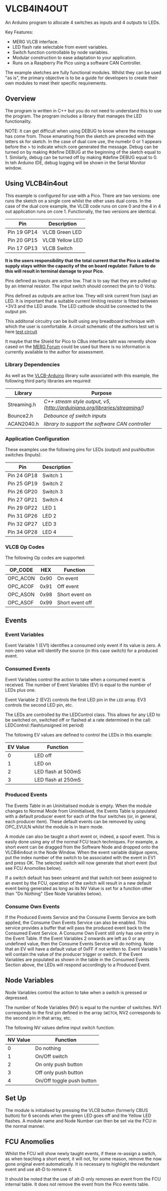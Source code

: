 # VLCB4IN4OUT

An Arduino program to allocate 4 switches as inputs and 4 outputs to LEDs.

Key Features:
- MERG VLCB interface.
- LED flash rate selectable from event variables.
- Switch function controllable by node variables.
- Modular construction to ease adaptation to your application.
- Runs on a Raspberry Pie Pico using a software CAN Controller.

The example sketches are fully functional modules.  Whilst they can be used "as is", the
primary objective is to be a guide for developers to create their own modules to meet their
specific requirements.

## Overview

The program is written in C++ but you do not need to understand this to use the program.
The program includes a library that manages the LED functionality.

NOTE: It can get difficult when using DEBUG to know where the message has come from. Those
emanating from the sketch are preceded with the letters sk for sketch. In the case of dual
core use, the numebr 0 or 1 appears before the > to indicate which core generated the message.
Debug can be turned on by making #define DEBUG at the beginning of the sketch equal to 1.
Similarly, debug can be turned off by making #define DEBUG equal to 0.  In teh Arduino IDE,
debug logging will be shown in the Serial Monitor window.

## Using VLCB4in4out

This example is configured for use with a Pico. There are two versions: one runs the sketch
on a single core whilst the other uses dual cores.  In the case of the dual core example,
the VLCB code runs on core 0 and the 4 in 4 out application runs on core 1. Functionally,
the two versions are identical.

Pin | Description
--- | ---
Pin 19 GP14 | VLCB Green LED
Pin 20 GP15 | VLCB Yellow LED
Pin 17 GP13 | VLCB Switch

**It is the users responsibility that the total current that the Pico is asked to supply 
stays within the capacity of the on board regulator.  Failure to do this will result in 
terminal damage to your Pico.**

Pins defined as inputs are active low.  That is to say that they are pulled up by an 
internal resistor. The input switch should connect the pin to 0 Volts.

Pins defined as outputs are active low.  They will sink current from (say) an LED. It is 
important that a suitable current limiting resistor is fitted between +3V3 and the LED 
anode.  The LED cathode should be connected to the output pin.

This additonal circuitry can be built using any breadboard technique with which the user
is comfortable.  A circuit schematic of the authors test set is here [test circuit](https://github.com/MartinDaCosta53/VCAN2040/tree/main/docs/PDFs)

It maybe that the Shield for Pico to CBus interface taht was renently show cased on the [MERG Forum](https://www.merg.org.uk/forum/viewtopic.php?f=316&t=18021)
could be used but there is no information is currently available to the author for assessment.

### Library Dependencies

As well as the [VLCB-Arduino](https://github.com/SvenRosvall/VLCB-Arduino) library suite
associated with this example, the following third party libraries are required:

Library | Purpose
---------------|-----------------
Streaming.h  |*C++ stream style output, v5, (http://arduiniana.org/libraries/streaming/)*
Bounce2.h    |*Debounce of switch inputs*
ACAN2040.h   |*library to support the software CAN controller*

### Application Configuration

These examples use the following pins for LEDs (output) and pushbutton switches (Inputs).

Pin | Description
--- | ---
Pin 24 GP18 | Switch 1
Pin 25 GP19 | Switch 2
Pin 26 GP20 | Switch 3
Pin 27 GP21 | Switch 4
Pin 29 GP22 | LED 1
Pin 31 GP26 | LED 2
Pin 32 GP27 | LED 3
Pin 34 GP28 | LED 4


### VLCB Op Codes

The following Op codes are supported:

OP_CODE | HEX | Function
----------|---------|---------
 OPC_ACON | 0x90 | On event
 OPC_ACOF | 0x91 | Off event
 OPC_ASON | 0x98 | Short event on
 OPC_ASOF | 0x99 | Short event off

## Events

### Event Variables

Event Variable 1 (EV1) identifies a consumed only event if its value is zero.
A non-zero value will identify the source (in this case switch) for a produced
event.

### Consumed Events

Event Variables control the action to take when a consumed event is received.
The number of Event Variables (EV) is equal to the number of LEDs plus one.

Event Variable 2 (EV2) controls the first LED pin in the ```LED``` array. 
EV3 controls the second LED pin, etc.

The LEDs are controlled by the LEDControl class.  This allows for any LED to be
switched on, switched off or flashed at a rate determined in the call:
LEDControl::flash(unsigned int period)

The following EV values are defined to control the LEDs in this example:

 EV Value | Function
--------|-----------
 0 | LED off
 1 | LED on
 2 | LED flash at 500mS
 3 | LED flash at 250mS

### Produced Events

The Events Table in an Uninitialised module is empty. When the module changes to
Normal Mode from Uninitialised, the Events Table is populated with a default
producer event for each of the four switches (or, in general, each producer item).
These default events can be removed by using OPC_EVULN whilst the module is in
learn mode.

A module can also be taught a short event or, indeed, a spoof event. This is
easily done using any of the normal FCU teach techniques.  For example, a short
event can be dragged from the Software Node and dropped onto the VLCB4in4out in
the Node Window.  When the event variable dialgue opens, put the index number of
the switch to be associated with the event in EV1 and press OK.  The selected
switch will now generate that short event (but see FCU Anomolies below).

If a switch default has been unlearnt and that switch not been assigned to an
event by the FCU, operation of the switch will result in a new default event
being generated as long as its NV Value is set for a function other than
"Do Nothing" (See Node Variables below).

### Consume Own Events

If the Produced Events Service and the Consume Events Service are both applied,
the Consume Own Events Service can also be enabled.  This service provides a 
buffer that will pass the produced event back to the Consumed Event Service.
A Consume Own Event still only has one entry in the Event Table.  If the Event
Variables 2 onwards are left as 0 or any undefined value, then the
Consume Events Service will do nothing.  Note that an EV will have a default
value of 0xFF if not written to. Event Variable 1 will contain the value of
the producer trigger or switch. If the Event Variables are populated as shown
in the table in the Consumed Events Section above, the LEDs will respond
accordingly to a Produced Event.

## Node Variables

Node Variables control the action to take when a switch is pressed or depressed.

The number of Node Variables (NV) is equal to the number of switches.
NV1 corresponds to the first pin defined in the array ```SWITCH```, 
NV2 corresponds to the second pin in that array, etc.

The following NV values define input switch function:

NV Value | Function
--------|--------
 0 | Do nothing
 1 | On/Off switch
 2 | On only push button
 3 | Off only push button
 4 | On/Off toggle push button
 
## Set Up

The module is initialised by pressing the VLCB button (formerly CBUS button) for
6 seconds when the green LED goes off and the Yellow LED flashes. A module name and
Node Number can then be set via the FCU in the normal manner.

## FCU Anomolies

Whilst the FCU will show newly taught events, if these re-assign a switch, as when
teaching a short event, it will not, for some reason, remove the now gone original
event automatically. It is necessary to highlight the redundant event and use
alt-D to remove it.

It should be noted that the use of alt-D only removes an event from the FCU internal
table.  It does not remove the event from the Pico events table.


 
 
 
 
